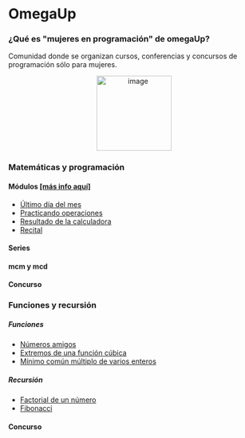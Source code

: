 # OmegaUp

### ¿Qué es "mujeres en programación" de omegaUp?
Comunidad donde se organizan cursos, conferencias y concursos de programación sólo para mujeres.
<p align="center">
<img width="150" alt="image" src="https://user-images.githubusercontent.com/89166148/169929338-786b151a-e014-4aeb-b4e2-e10042189b25.png">
</p>

### Matemáticas y programación 
#### Módulos [[más info aquí]](https://www.canva.com/design/DAFCgvTpNHA/EDgb-cHhHr4yIfY-iSuy-Q/view?utm_content=DAFCgvTpNHA&utm_campaign=designshare&utm_medium=link&utm_source=publishsharelink)
- [Último día del mes]()
- [Practicando operaciones]()
- [Resultado de la calculadora]()
- [Recital]()

#### Series
#### mcm y mcd
#### Concurso

### Funciones y recursión 
##### Funciones
- [Números amigos]()
- [Extremos de una función cúbica]()
- [Mínimo común múltiplo de varios enteros]()

##### Recursión
- [Factorial de un número](https://github.com/HannyCarballo/OmegaUp_MujeresEnProgramacion/tree/master/Funciones%20y%20recursi%C3%B3n/Recursi%C3%B3n/E1)
- [Fibonacci](https://github.com/HannyCarballo/OmegaUp_MujeresEnProgramacion/tree/master/Funciones%20y%20recursi%C3%B3n/Recursi%C3%B3n/E2)


#### Concurso
